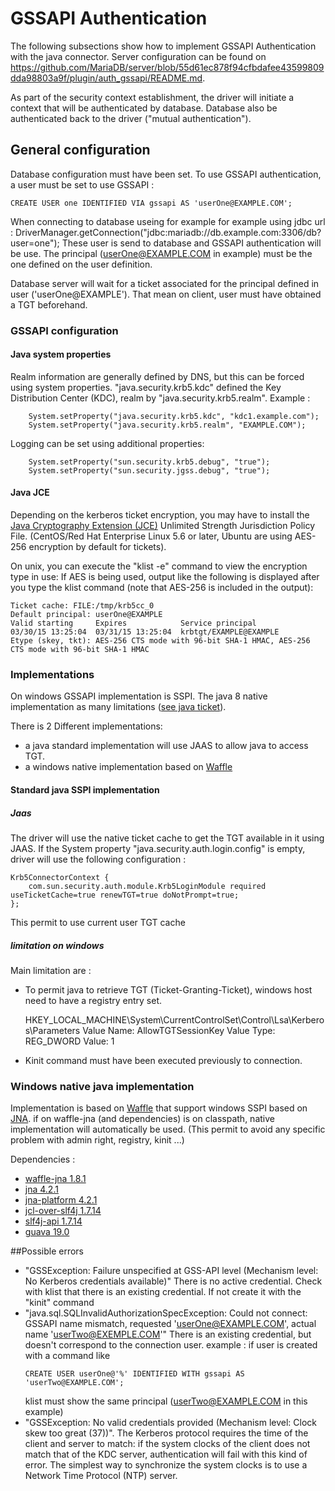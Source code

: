 
# GSSAPI Authentication

The following subsections show how to implement GSSAPI Authentication with the java connector. 
Server configuration can be found on https://github.com/MariaDB/server/blob/55d61ec878f94cfbdafee43599809dda98803a9f/plugin/auth_gssapi/README.md.

As part of the security context establishment, the driver will initiate a context that will be authenticated by database. 
Database also be authenticated back to the driver ("mutual authentication").

## General configuration

Database configuration must have been set. 
To use GSSAPI authentication, a user must be set to use GSSAPI :
```
CREATE USER one IDENTIFIED VIA gssapi AS 'userOne@EXAMPLE.COM';
```

When connecting to database useing for example for example using jdbc url : 
DriverManager.getConnection("jdbc:mariadb://db.example.com:3306/db?user=one");
These user is send to database and GSSAPI authentication will be use. 
The principal (userOne@EXAMPLE.COM in example) must be the one defined on the user definition.
 
Database server will wait for a ticket associated for the principal defined in user ('userOne@EXAMPLE').
That mean on client, user must have obtained a TGT beforehand. 


### GSSAPI configuration
#### Java system properties

Realm information are generally defined by DNS, but this can be forced using system properties.
"java.security.krb5.kdc" defined the Key Distribution Center (KDC), realm by "java.security.krb5.realm".
Example : 

        System.setProperty("java.security.krb5.kdc", "kdc1.example.com");
        System.setProperty("java.security.krb5.realm", "EXAMPLE.COM");

Logging can be set using additional properties:

        System.setProperty("sun.security.krb5.debug", "true");
        System.setProperty("sun.security.jgss.debug", "true");


#### Java JCE

Depending on the kerberos ticket encryption, you may have to install the [Java Cryptography Extension (JCE)](http://www.oracle.com/technetwork/java/javase/downloads/jce8-download-2133166.html) Unlimited Strength Jurisdiction Policy File.
(CentOS/Red Hat Enterprise Linux 5.6 or later, Ubuntu are using AES-256 encryption by default for tickets).

On unix, you can execute the "klist -e" command to view the encryption type in use:
If AES is being used, output like the following is displayed after you type the klist command (note that AES-256 is included in the output):

    Ticket cache: FILE:/tmp/krb5cc_0
    Default principal: userOne@EXAMPLE
    Valid starting     Expires            Service principal
    03/30/15 13:25:04  03/31/15 13:25:04  krbtgt/EXAMPLE@EXAMPLE
    Etype (skey, tkt): AES-256 CTS mode with 96-bit SHA-1 HMAC, AES-256 CTS mode with 96-bit SHA-1 HMAC


### Implementations

On windows GSSAPI implementation is SSPI. The java 8 native implementation as many limitations ([see java ticket](http://bugs.java.com/bugdatabase/view_bug.do?bug_id=6722928)).

There is 2 Different implementations:
* a java standard implementation will use JAAS to allow java to access TGT.
* a windows native implementation based on [Waffle](https://github.com/dblock/waffle)

#### Standard java SSPI implementation

##### Jaas

The driver will use the native ticket cache to get the TGT available in it using JAAS.
If the System property "java.security.auth.login.config" is empty, driver will use the following configuration :

    Krb5ConnectorContext {
        com.sun.security.auth.module.Krb5LoginModule required useTicketCache=true renewTGT=true doNotPrompt=true; 
    };

This permit to use current user TGT cache

##### limitation on windows
Main limitation are : 
* To permit java to retrieve TGT (Ticket-Granting-Ticket), windows host need to have a registry entry set.
  
  HKEY_LOCAL_MACHINE\System\CurrentControlSet\Control\Lsa\Kerberos\Parameters
  Value Name: AllowTGTSessionKey
  Value Type: REG_DWORD
  Value: 1
* Kinit command must have been executed previously to connection.

### Windows native java implementation
Implementation is based on [Waffle](https://github.com/dblock/waffle) that support windows SSPI based on [JNA](https://github.com/java-native-access/jna).
if on waffle-jna (and dependencies) is on classpath, native implementation will automatically be used. 
(This permit to avoid any specific problem with admin right, registry, kinit ...)

Dependencies :
* [waffle-jna 1.8.1](https://maven-badges.herokuapp.com/maven-central/com.github.dblock.waffle/waffle-jna)  
* [jna 4.2.1](https://maven-badges.herokuapp.com/maven-central/net.java.dev.jna/jna)
* [jna-platform 4.2.1](https://maven-badges.herokuapp.com/maven-central/net.java.dev.jna/jna-platform)
* [jcl-over-slf4j 1.7.14](https://maven-badges.herokuapp.com/maven-central/org.slf4j/jcl-over-slf4j)
* [slf4j-api 1.7.14](https://maven-badges.herokuapp.com/maven-central/org.slf4j/slf4j-api)
* [guava 19.0](https://maven-badges.herokuapp.com/com.google.guava/guava)

##Possible errors

* "GSSException: Failure unspecified at GSS-API level (Mechanism level: No Kerberos credentials available)"
  There is no active credential. Check with klist that there is an existing credential. If not create it with the "kinit" command
* "java.sql.SQLInvalidAuthorizationSpecException: Could not connect: GSSAPI name mismatch, requested 'userOne@EXAMPLE.COM', actual name 'userTwo@EXEMPLE.COM'"
  There is an existing credential, but doesn't correspond to the connection user. 
  example :
    if user is created with a command like 
    ```script
    CREATE USER userOne@'%' IDENTIFIED WITH gssapi AS 'userTwo@EXAMPLE.COM';
    ```
    klist must show the same principal (userTwo@EXAMPLE.COM in this example)
* "GSSException: No valid credentials provided (Mechanism level: Clock skew too great (37))". The Kerberos protocol requires the time of the client 
  and server to match: if the system clocks of the client does not match that of the KDC server, authentication will fail with this kind of error. 
  The simplest way to synchronize the system clocks is to use a Network Time Protocol (NTP) server. 
